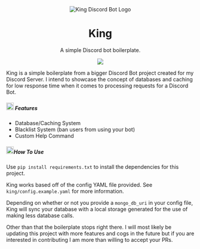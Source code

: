 <div align="center">
<img src="https://cdn.discordapp.com/attachments/876459161368551444/878058553007571004/king.png" alt="King Discord Bot Logo"/>

# King

A simple Discord bot boilerplate.

</div>

<div align="center">
  <img src="https://img.shields.io/badge/python-3.9-blue?style=for-the-badge&logo=python" />
</div>

<div>

King is a simple boilerplate from a bigger Discord Bot project created for my Discord Server. I intend to showcase the concept of databases and caching for low response time when it comes to processing requests for a Discord Bot.

</div>

<div>
 <h5><img src="https://cdn.discordapp.com/attachments/876459161368551444/878066886225592330/zoro.gif" height="20px"/> Features</h5>

- Database/Caching System</li>
- Blacklist System (ban users from using your bot)</li>
- Custom Help Command</li>

</div>

<div>
<h5><img src="https://cdn.discordapp.com/attachments/876459161368551444/878071848905109504/pepeD.gif" height="20px"/>How To Use</h5>

Use `pip install requirements.txt` to install the dependencies for this project.

King works based off of the config YAML file provided. See `king/config.example.yaml` for more information.

Depending on whether or not you provide a `mongo_db_uri` in your config file, King will sync your database with a local storage generated for the use of making less database calls.

Other than that the boilerplate stops right there. I will most likely be updating this project with more features and cogs in the future but if you are interested in contributing I am more than willing to accept your PRs.

</div>
